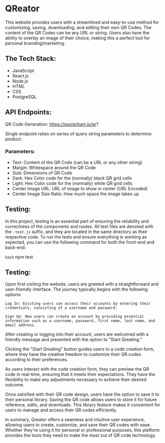 # QReator
This website provides users with a streamlined and easy-to-use method for customizing, saving, downloading, and editing their own QR Codes. The content of the QR Codes can be any URL or string. Users also have the ability to overlay an image of their choice, making this a perfect tool for personal branding/marketing.

## The Tech Stack:
- JavaScript
- React.js
- Node.js
- HTML
- CSS
- PostgreSQL

## API Endpoints:

QR Code Generation: 
https://quickchart.io/qr?

Single endpoint relies on series of query string parameters to determine product.

### Parameters:

- Text: Content of the QR Code (can be a URL or any other string)
- Margin: Whitespace around the QR Code
- Size: Dimensions of QR Code
- Dark: Hex Color code for the (normally) black QR grid cells
- Light: Hex Color code for the (normally) white QR grid cells
- Center Image URL: URL of image to show in center (URL Encoded)
- Center Image Size Ratio: How much space the image takes up

## Testing:

In this project, testing is an essential part of ensuring the reliability and correctness of the components and routes. All test files are denoted with the `.test.js` suffix, and they are located in the same directory as their respective code. To run the tests and ensure everything is working as expected, you can use the following command for both the front-end and back-end:

```bash```
npm test

## Testing:

Upon first visiting the website, users are greeted with a straightforward and user-friendly interface. The journey typically begins with the following options:

    Log In: Existing users can access their accounts by entering their credentials, consisting of a username and password.

    Sign Up: New users can create an account by providing essential information such as a username, password, first name, last name, and email address.

After creating or logging into their account, users are welcomed with a friendly message and presented with the option to "Start Qreating."

Clicking the "Start Qreating" button guides users to a code creation form, where they have the creative freedom to customize their QR codes according to their preferences.

As users interact with the code creation form, they can preview the QR code in real-time, ensuring that it meets their expectations. They have the flexibility to make any adjustments necessary to achieve their desired outcome.

Once satisfied with their QR code design, users have the option to save it to their personal library. Saving the QR code allows users to store it for future reference, edits, and downloads. This library feature makes it convenient for users to manage and access their QR codes efficiently.

In summary, Qreator offers a seamless and intuitive user experience, allowing users to create, customize, and save their QR codes with ease. Whether they're using it for personal or professional purposes, this platform provides the tools they need to make the most out of QR code technology.